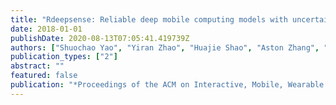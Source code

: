 ```yaml
---
title: "Rdeepsense: Reliable deep mobile computing models with uncertainty estimations"
date: 2018-01-01
publishDate: 2020-08-13T07:05:41.419739Z
authors: ["Shuochao Yao", "Yiran Zhao", "Huajie Shao", "Aston Zhang", "Chao Zhang", "Shen Li", "Tarek Abdelzaher"]
publication_types: ["2"]
abstract: ""
featured: false
publication: "*Proceedings of the ACM on Interactive, Mobile, Wearable and Ubiquitous Technologies*"
---
```


